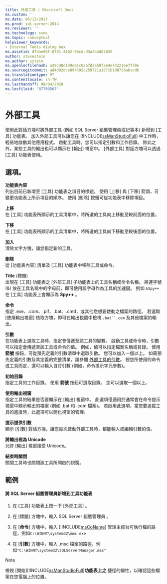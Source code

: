 ```yaml
---
title: 外部工具 | Microsoft Docs
ms.custom: ''
ms.date: 06/13/2017
ms.prod: sql-server-2014
ms.reviewer: ''
ms.technology: ssms
ms.topic: conceptual
helpviewer_keywords:
- External Tools dialog box
ms.assetid: d7dae88f-0781-4162-96cd-d3a3a4d82035
author: stevestein
ms.author: sstein
ms.openlocfilehash: a39cd0d139e81c02a7d2a58fae4e74221be7f78e
ms.sourcegitcommit: ad4d92dce894592a259721a1571b1d8736abacdb
ms.translationtype: MT
ms.contentlocale: zh-TW
ms.lasthandoff: 08/04/2020
ms.locfileid: "87700567"
---
```

# <a name="external-tools"></a>外部工具
  使用此對話方塊可將外部工具 (例如 SQL Server 組態管理員或記事本) 新增到 [工具]  功能表。 加入外部工具可以讓您在 [!INCLUDE[ssManStudioFull](../../includes/ssmanstudiofull-md.md)] 中工作時，輕易地啟動其他應用程式。 啟動工具時，您可以指定引數和工作目錄。 除此之外，某些工具的輸出也可以顯示在 [輸出] 視窗中。 [外部工具]  對話方塊可以透過 [工具]  功能表使用。  
  
## <a name="options"></a>選項。  
 **功能表內容**  
 列出目前已新增至 [工具]  功能表之項目的標題。 使用 [上移]  與 [下移]  箭頭，可變更功能表上所示項目的順序。 使用 [刪除]  按鈕可從功能表中移除項目。  
  
 **上移**  
 在 [工具]  功能表所顯示的工具清單中，將所選的工具向上移動至較前面的位置。  
  
 **下移**  
 在 [工具]  功能表所顯示的工具清單中，將所選的工具向下移動至較後面的位置。  
  
 **加入**  
 清除文字方塊，讓您指定新的工具。  
  
 **刪除**  
 從 [功能表內容]  清單及 [工具]  功能表中移除工具或命令。  
  
 **Title** (標題)  
 出現在 [工具]  功能表之 [外部工具]  子功能表上的工具名稱或命令名稱。 將連字號 (&) 放在工具名稱中的字母前，即可使用該字母作為工具的加速鍵。 例如 `&Spy++` 在 [工具]  功能表上會顯示為 **Spy++** 。  
  
 **命令**  
 指定 .exe、.com、.pif、.bat、.cmd，或其他您想要啟動之檔案的路徑。 若選取 [使用輸出視窗] 核取方塊，即可在輸出視窗中檢視 `.bat``.com` 及其他檔案的輸出。  
  
 **引數**  
 在功能表上選取工具時，指定會傳遞至該工具的變數。 啟動工具或命令時，引數可以指定會傳遞至該工具或命令的值。 例如，值可以指定檔案名稱或目錄。 使用 **箭號** 按鈕，可從預先定義的引數清單中選取引數。 您可以加入一個以上。 如需預先定義的引數及其定義的完整清單，請參閱 [外部工具的引數](external-tools.md)。 視您所使用的命令或工具而定，還可以輸入自訂引數 (例如，命令提示字元參數)。  
  
 **初始目錄**  
 指定工具的工作目錄。 使用 **箭號** 按鈕可選取目錄。 您可以選取一個以上。  
  
 **使用輸出視窗**  
 指定工具的結果是否要顯示在 [輸出] 視窗中。 此選項僅適用於通常會在命令提示視窗中顯示輸出的檔案 (例如 .bat 和 .com 檔案)。 若啟用此選項，當您要追蹤工具的進度時，此選項可以簡化視窗的管理。  
  
 **提示提供引數**  
 顯示 [引數]  對話方塊，讓您每次啟動外部工具時，都能輸入或編輯引數的值。  
  
 **將輸出視為 Unicode**  
 允許 [輸出] 視窗接受 Unicode。  
  
 **結束時關閉**  
 關閉工具時也關閉該工具所開啟的視窗。  
  
## <a name="example"></a>範例  
  
#### <a name="to-add-sql-server-configuration-manager-to-the-tools-menu"></a>將 SQL Server 組態管理員新增到工具功能表  
  
1.  在 [工具]  功能表上按一下 [外部工具]  。  
  
2.  在 [標題]  方塊中，輸入 SQL Server 組態管理員  。  
  
3.  在 [**命令**] 方塊中，輸入 [!INCLUDE[msCoName](../../includes/msconame-md.md)] 管理主控台可執行檔的路徑，例如`C:\WINNT\system32\mmc.exe`  
  
4.  在 [**引數**] 方塊中，輸入 .msc 檔案的路徑，例如`"C:\WINNT\system32\SQLServerManager.msc"`  
  
> [!NOTE]  
>  檢視 [開始][!INCLUDE[ssManStudioFull](../../includes/ssmanstudiofull-md.md)]**功能表上之**  捷徑的屬性，以確認這些檔案在您電腦上的位置。  
